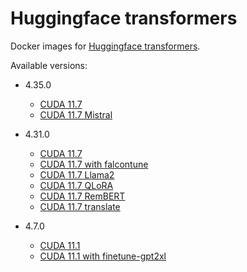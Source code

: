 # Huggingface transformers

Docker images for [Huggingface transformers](https://github.com/huggingface/transformers).

Available versions:

* 4.35.0
  * [CUDA 11.7](4.35.0_cuda11.7)
  * [CUDA 11.7 Mistral](4.35.0_cuda11.7_mistral)

* 4.31.0
  * [CUDA 11.7](4.31.0_cuda11.7)
  * [CUDA 11.7 with falcontune](4.31.0_cuda11.7_falcontune_20230618)
  * [CUDA 11.7 Llama2](4.31.0_cuda11.7_llama2)
  * [CUDA 11.7 QLoRA](4.31.0_cuda11.7_qlora_20230724)
  * [CUDA 11.7 RemBERT](4.31.0_cuda11.7_rembert)
  * [CUDA 11.7 translate](4.31.0_cuda11.7_translate)

* 4.7.0
  * [CUDA 11.1](4.7.0_cuda11.1)
  * [CUDA 11.1 with finetune-gpt2xl](4.7.0_cuda11.1_finetune-gpt2xl_20220924)
